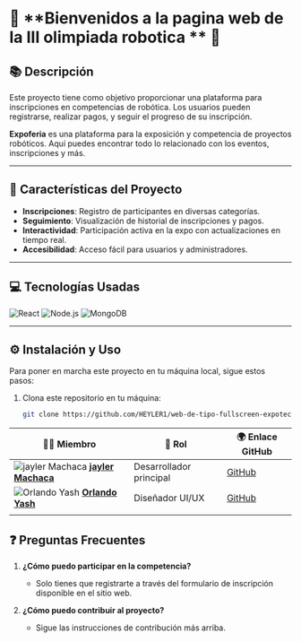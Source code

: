 # 🎉 **Bienvenidos a la pagina web de la III olimpiada robotica ** 🎉
## 📚 **Descripción**
Este proyecto tiene como objetivo proporcionar una plataforma para inscripciones en competencias de robótica. Los usuarios pueden registrarse, realizar pagos, y seguir el progreso de su inscripción.

**Expoferia** es una plataforma para la exposición y competencia de proyectos robóticos. Aquí puedes encontrar todo lo relacionado con los eventos, inscripciones y más.

---

## 🚀 **Características del Proyecto**
- **Inscripciones**: Registro de participantes en diversas categorías.
- **Seguimiento**: Visualización de historial de inscripciones y pagos.
- **Interactividad**: Participación activa en la expo con actualizaciones en tiempo real.
- **Accesibilidad**: Acceso fácil para usuarios y administradores.

---

## 💻 **Tecnologías Usadas**
![React](https://img.shields.io/badge/React-61DAFB?style=for-the-badge&logo=react&logoColor=black)
![Node.js](https://img.shields.io/badge/Node.js-8CC84B?style=for-the-badge&logo=node.js&logoColor=white)
![MongoDB](https://img.shields.io/badge/MongoDB-47A248?style=for-the-badge&logo=mongodb&logoColor=white)

---

## ⚙️ **Instalación y Uso**

Para poner en marcha este proyecto en tu máquina local, sigue estos pasos:

1. Clona este repositorio en tu máquina:
   ```bash
   git clone https://github.com/HEYLER1/web-de-tipo-fullscreen-expotec-unaj.git


| 🧑‍💻 **Miembro**                               | 👤 **Rol**              | 🌍 **Enlace GitHub**                                   |
|------------------------------------------------|-------------------------|--------------------------------------------------------|
| ![jayler Machaca](https://avatars.githubusercontent.com/u/HEYLER1?v=4) **[jayler Machaca](https://github.com/HEYLER1)** | Desarrollador principal | [GitHub](https://github.com/HEYLER1)                   |
| ![Orlando Yash](https://avatars.githubusercontent.com/u/yash-dev-icd?v=4) **[Orlando Yash](https://github.com/yash-dev-icd)** | Diseñador UI/UX         | [GitHub](https://github.com/yash-dev-icd)              |
             |




## ❓ **Preguntas Frecuentes**
1. **¿Cómo puedo participar en la competencia?**
   - Solo tienes que registrarte a través del formulario de inscripción disponible en el sitio web.

2. **¿Cómo puedo contribuir al proyecto?**
   - Sigue las instrucciones de contribución más arriba.

